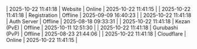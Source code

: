 | 2025-10-22 11:41:18 | Website | Online | 2025-10-22 11:41:15 |
| 2025-10-22 11:41:18 | Registration | Offline | 2025-09-09 16:40:23 |
| 2025-10-22 11:41:18 | Auth Server | Offline | 2025-08-18 09:33:31 |
| 2025-10-22 11:41:18 | Kezan (PvE) | Offline | 2025-10-11 12:51:30 |
| 2025-10-22 11:41:18 | Gurubashi (PvP) | Offline | 2025-08-23 21:44:06 |
| 2025-10-22 11:41:18 | Cloudflare | Online | 2025-10-22 11:41:15 |
